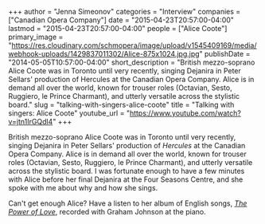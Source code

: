 +++
author = "Jenna Simeonov"
categories = "Interview"
companies = ["Canadian Opera Company"]
date = "2015-04-23T20:57:00-04:00"
lastmod = "2015-04-23T20:57:00-04:00"
people = ["Alice Coote"]
primary_image = "https://res.cloudinary.com/schmopera/image/upload/v1545409169/media/webhook-uploads/1429837011302/Alice-875x1024.jpg.jpg"
publishDate = "2014-05-05T10:57:00-04:00"
short_description = "British mezzo-soprano Alice Coote was in Toronto until very recently, singing Dejanira in Peter Sellars&#039; production of Hercules at the Canadian Opera Company. Alice is in demand all over the world, known for trouser roles (Octavian, Sesto, Ruggiero, le Prince Charmant), and utterly versatile across the stylistic board."
slug = "talking-with-singers-alice-coote"
title = "Talking with singers: Alice Coote"
youtube_url = "https://www.youtube.com/watch?v=jtn1IrGQdl4"
+++

British mezzo-soprano Alice Coote was in Toronto until very recently, singing Dejanira in Peter Sellars' production of _Hercules_ at the Canadian Opera Company. Alice is in demand all over the world, known for trouser roles (Octavian, Sesto, Ruggiero, le Prince Charmant), and utterly versatile across the stylistic board. I was fortunate enough to have a few minutes with Alice before her final Dejanira at the Four Seasons Centre, and she spoke with me about why and how she sings.

Can't get enough Alice? Have a listen to her album of English songs, [_The Power of Love_](http://www.allmusic.com/album/the-power-of-love-an-english-songbook-mw0002290802), recorded with Graham Johnson at the piano.
